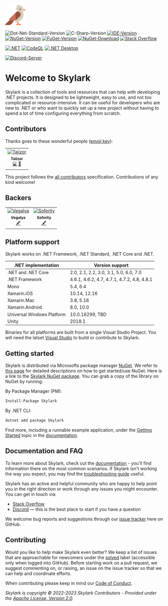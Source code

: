 ![Logo](.images/Logo.png)

![Dot-Net-Standard-Version](https://img.shields.io/badge/.NET%20Standard-%3E%3D2.0-blue)
![C-Sharp-Version](https://img.shields.io/badge/C%23-Preview-blue.svg)
[![IDE-Version](https://img.shields.io/badge/IDE-VS2022-blue.svg)](https://visualstudio.microsoft.com/downloads)
[![NuGet-Version](https://img.shields.io/nuget/v/Skylark.svg?label=NuGet)](https://www.nuget.org/packages/Skylark)
[![FuGet-Version](https://www.fuget.org/packages/Skylark/badge.svg?label=FuGet)](https://www.fuget.org/packages/Skylark)
[![NuGet-Download](https://img.shields.io/nuget/dt/Skylark?label=Download)](https://www.nuget.org/api/v2/package/Skylark)
[![Stack Overflow](https://img.shields.io/badge/Stack%20Overflow-Skylark-orange.svg)](https://stackoverflow.com/questions/tagged/skylark)

[![.NET](https://github.com/Taiizor/Skylark/actions/workflows/dotnet.yml/badge.svg)](https://github.com/Taiizor/Skylark/actions/workflows/dotnet.yml)
[![CodeQL](https://github.com/Taiizor/Skylark/actions/workflows/codeql-analysis.yml/badge.svg)](https://github.com/Taiizor/Skylark/actions/workflows/codeql-analysis.yml)
[![.NET Desktop](https://github.com/Taiizor/Skylark/actions/workflows/dotnet-desktop.yml/badge.svg)](https://github.com/Taiizor/Skylark/actions/workflows/dotnet-desktop.yml)

[![Discord-Server](https://img.shields.io/discord/932386235538878534?label=Discord)](https://discord.gg/nxG977byXb)

# Welcome to Skylark
Skylark is a collection of tools and resources that can help with developing .NET projects. It is designed to be lightweight, easy to use, and not too complicated or resource-intensive. It can be useful for developers who are new to .NET or who want to quickly set up a new project without having to spend a lot of time configuring everything from scratch.

## Contributors

Thanks goes to these wonderful people ([emoji key](https://allcontributors.org/docs/en/emoji-key)):

<table>
  <tr>
    <td align="center">
		<a href="https://github.com/Taiizor">
			<img src="https://avatars3.githubusercontent.com/u/41683699?s=460&v=4" width="80px;" alt="Taiizor"/>
			<br/>
			<sub>
				<b>Taiizor</b>
			</sub>
		</a>
		<br/>
		<a href="https://github.com/Taiizor/Skylark/commits?author=Taiizor" title="Code">💻</a>
		<a href="https://www.taiizor.com" title="Ideas & Planning, Feedback">🤔</a>
	</td>
  </tr>
</table>

This project follows the [all contributors](https://github.com/all-contributors/all-contributors) specification. Contributions of any kind welcome!

## Backers

<table>
  <tr>
    <td align="center">
		<a href="https://github.com/Vegalya">
			<img src="https://avatars3.githubusercontent.com/u/98421771?s=200&v=4" width="80px;" alt="Vegalya"/>
			<br/>
			<sub>
				<b>Vegalya</b>
			</sub>
		</a>
		<br/>
		<a href="https://github.com/Vegalya" target="_blank" title="Content">🖋</a>
	</td>
    <td align="center">
		<a href="https://github.com/Soferity">
			<img src="https://avatars3.githubusercontent.com/u/63516515?s=200&v=4" width="80px;" alt="Soferity"/>
			<br/>
			<sub>
				<b>Soferity</b>
			</sub>
		</a>
		<br/>
		<a href="https://github.com/Soferity" target="_blank" title="Content">🖋</a>
	</td>
  </tr>
</table>

## Platform support

Skylark works on .NET Framework, .NET Standard, .NET Core and .NET.

<table>
   <thead>
      <tr>
         <th>.NET implementation</th>
         <th>Version support</th>
      </tr>
   </thead>
   <tbody>
      <tr>
         <td>.NET and .NET Core</td>
         <td>2.0, 2.1, 2.2, 3.0, 3.1, 5.0, 6.0, 7.0</td>
      </tr>
      <tr>
         <td>.NET Framework</td>
         <td>4.6.1, 4.6.2, 4.7, 4.7.1, 4.7.2, 4.8, 4.8.1</td>
      </tr>
      <tr>
         <td>Mono</td>
         <td>5.4, 6.4</td>
      </tr>
      <tr>
         <td>Xamarin.iOS</td>
         <td>10.14, 12.16</td>
      </tr>
      <tr>
         <td>Xamarin.Mac</td>
         <td>3.8, 5.16</td>
      </tr>
      <tr>
         <td>Xamarin.Android</td>
         <td>8.0, 10.0</td>
      </tr>
      <tr>
         <td>Universal Windows Platform</td>
         <td>10.0.16299, TBD</td>
      </tr>
      <tr>
         <td>Unity</td>
         <td>2018.1</td>
      </tr>
   </tbody>
</table>

Binaries for all platforms are built from a single Visual Studio Project. You will need the latset [Visual Studio](https://visualstudio.microsoft.com/downloads) to build or contribute to Skylark.

## Getting started

Skylark is distributed via Microsofts package manager [NuGet](https://www.nuget.org). We refer to [this page](https://docs.microsoft.com/en-us/nuget) for detailed descriptions on how to get started/use NuGet. Here is a link to the [Skylark NuGet package](https://www.nuget.org/packages/Skylark).
You can grab a copy of the library on NuGet by running:

By Package Manager (PM): 
```sh 
Install-Package Skylark
```

By .NET CLI: 
```sh 
dotnet add package Skylark
```

Find more, including a runnable example application, under the [Getting Started](https://github.com/Taiizor/Skylark/wiki/Getting-Started) topic in the [documentation](https://github.com/Taiizor/Skylark/wiki/).

## Documentation and FAQ

To learn more about Skylark, check out the [documentation](https://github.com/Taiizor/Skylark/wiki) - you'll find information there on the most common scenarios. If Skylark isn't working the way you expect, you may find the [troubleshooting guide](https://github.com/Taiizor/Skylark/wiki/Debugging-and-Diagnostics) useful.

Skylark has an active and helpful community who are happy to help point you in the right direction or work through any issues you might encounter. You can get in touch via:

 * [Stack Overflow](http://stackoverflow.com/questions/tagged/skylark)
 * [Discord](https://discord.gg/nxG977byXb) &mdash; this is the best place to start if you have a question

We welcome bug reports and suggestions through our [issue tracker](https://github.com/Taiizor/Skylark/issues) here on GitHub.

## Contributing

Would you like to help make Skylark even better? We keep a list of issues that are approachable for newcomers under the [solved](https://github.com/Taiizor/Skylark/issues?q=is%3Aissue+label%3Asolved) label (accessible only when logged into GitHub). Before starting work on a pull request, we suggest commenting on, or raising, an issue on the issue tracker so that we can help and coordinate efforts.

When contributing please keep in mind our [Code of Conduct](CODE_OF_CONDUCT.md).

_Skylark is copyright &copy; 2022-2023 Skylark Contributors - Provided under the [Apache License, Version 2.0](https://apache.org/licenses/LICENSE-2.0.html)._